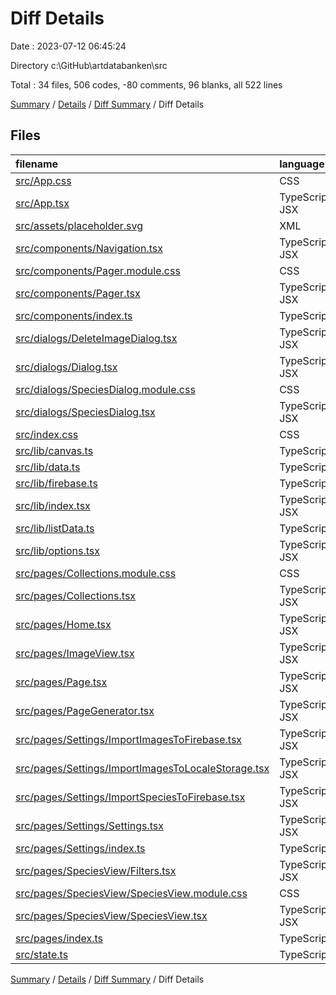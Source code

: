 # Diff Details

Date : 2023-07-12 06:45:24

Directory c:\\GitHub\\artdatabanken\\src

Total : 34 files,  506 codes, -80 comments, 96 blanks, all 522 lines

[Summary](results.md) / [Details](details.md) / [Diff Summary](diff.md) / Diff Details

## Files
| filename | language | code | comment | blank | total |
| :--- | :--- | ---: | ---: | ---: | ---: |
| [src/App.css](/src/App.css) | CSS | 0 | -59 | -9 | -68 |
| [src/App.tsx](/src/App.tsx) | TypeScript JSX | 8 | 1 | 1 | 10 |
| [src/assets/placeholder.svg](/src/assets/placeholder.svg) | XML | 1 | 0 | 0 | 1 |
| [src/components/Navigation.tsx](/src/components/Navigation.tsx) | TypeScript JSX | 3 | 0 | 0 | 3 |
| [src/components/Pager.module.css](/src/components/Pager.module.css) | CSS | 20 | 0 | 5 | 25 |
| [src/components/Pager.tsx](/src/components/Pager.tsx) | TypeScript JSX | 36 | 0 | 8 | 44 |
| [src/components/index.ts](/src/components/index.ts) | TypeScript | 1 | 0 | 0 | 1 |
| [src/dialogs/DeleteImageDialog.tsx](/src/dialogs/DeleteImageDialog.tsx) | TypeScript JSX | 1 | 0 | 0 | 1 |
| [src/dialogs/Dialog.tsx](/src/dialogs/Dialog.tsx) | TypeScript JSX | 0 | -1 | 0 | -1 |
| [src/dialogs/SpeciesDialog.module.css](/src/dialogs/SpeciesDialog.module.css) | CSS | 2 | 0 | 0 | 2 |
| [src/dialogs/SpeciesDialog.tsx](/src/dialogs/SpeciesDialog.tsx) | TypeScript JSX | 24 | -13 | -5 | 6 |
| [src/index.css](/src/index.css) | CSS | 38 | -6 | 7 | 39 |
| [src/lib/canvas.ts](/src/lib/canvas.ts) | TypeScript | 0 | -8 | -1 | -9 |
| [src/lib/data.ts](/src/lib/data.ts) | TypeScript | -122 | 0 | -4 | -126 |
| [src/lib/firebase.ts](/src/lib/firebase.ts) | TypeScript | 13 | 2 | 3 | 18 |
| [src/lib/index.tsx](/src/lib/index.tsx) | TypeScript JSX | -8 | 0 | -2 | -10 |
| [src/lib/listData.ts](/src/lib/listData.ts) | TypeScript | -41 | 0 | -2 | -43 |
| [src/lib/options.tsx](/src/lib/options.tsx) | TypeScript JSX | 55 | 0 | 9 | 64 |
| [src/pages/Collections.module.css](/src/pages/Collections.module.css) | CSS | 62 | 0 | 11 | 73 |
| [src/pages/Collections.tsx](/src/pages/Collections.tsx) | TypeScript JSX | 71 | 2 | 11 | 84 |
| [src/pages/Home.tsx](/src/pages/Home.tsx) | TypeScript JSX | 11 | 0 | 2 | 13 |
| [src/pages/ImageView.tsx](/src/pages/ImageView.tsx) | TypeScript JSX | 44 | 2 | 7 | 53 |
| [src/pages/Page.tsx](/src/pages/Page.tsx) | TypeScript JSX | 1 | 0 | 0 | 1 |
| [src/pages/PageGenerator.tsx](/src/pages/PageGenerator.tsx) | TypeScript JSX | -9 | 0 | -2 | -11 |
| [src/pages/Settings/ImportImagesToFirebase.tsx](/src/pages/Settings/ImportImagesToFirebase.tsx) | TypeScript JSX | 62 | 1 | 14 | 77 |
| [src/pages/Settings/ImportImagesToLocaleStorage.tsx](/src/pages/Settings/ImportImagesToLocaleStorage.tsx) | TypeScript JSX | 53 | 0 | 9 | 62 |
| [src/pages/Settings/ImportSpeciesToFirebase.tsx](/src/pages/Settings/ImportSpeciesToFirebase.tsx) | TypeScript JSX | 81 | 0 | 19 | 100 |
| [src/pages/Settings/Settings.tsx](/src/pages/Settings/Settings.tsx) | TypeScript JSX | 15 | 0 | 2 | 17 |
| [src/pages/Settings/index.ts](/src/pages/Settings/index.ts) | TypeScript | 20 | 0 | 6 | 26 |
| [src/pages/SpeciesView/Filters.tsx](/src/pages/SpeciesView/Filters.tsx) | TypeScript JSX | 13 | 1 | -1 | 13 |
| [src/pages/SpeciesView/SpeciesView.module.css](/src/pages/SpeciesView/SpeciesView.module.css) | CSS | 3 | 0 | 1 | 4 |
| [src/pages/SpeciesView/SpeciesView.tsx](/src/pages/SpeciesView/SpeciesView.tsx) | TypeScript JSX | 29 | 0 | 5 | 34 |
| [src/pages/index.ts](/src/pages/index.ts) | TypeScript | 2 | 0 | 0 | 2 |
| [src/state.ts](/src/state.ts) | TypeScript | 17 | -2 | 2 | 17 |

[Summary](results.md) / [Details](details.md) / [Diff Summary](diff.md) / Diff Details